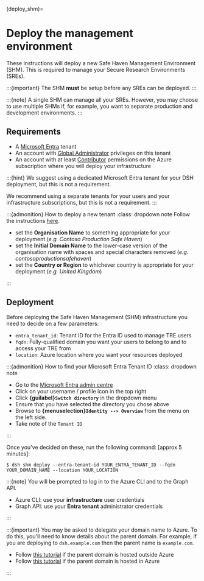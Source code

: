 (deploy_shm)=

# Deploy the management environment

These instructions will deploy a new Safe Haven Management Environment (SHM).
This is required to manage your Secure Research Environments (SREs).

:::{important}
The SHM **must** be setup before any SREs can be deployed.
:::

:::{note}
A single SHM can manage all your SREs.
However, you may choose to use multiple SHMs if, for example, you want to separate production and development environments.
:::

## Requirements

- A [Microsoft Entra](https://learn.microsoft.com/en-us/entra/fundamentals/) tenant
- An account with [Global Administrator](https://learn.microsoft.com/en-us/entra/global-secure-access/reference-role-based-permissions#global-administrator) privileges on this tenant
- An account with at least [Contributor](https://learn.microsoft.com/en-us/azure/role-based-access-control/built-in-roles/general#contributor) permissions on the Azure subscription where you will deploy your infrastructure

:::{hint}
We suggest using a dedicated Microsoft Entra tenant for your DSH deployment, but this is not a requirement.

We recommend using a separate tenants for your users and your infrastructure subscriptions, but this is not a requirement.
:::

:::{admonition} How to deploy a new tenant
:class: dropdown note
Follow the instructions [here](https://learn.microsoft.com/en-us/entra/fundamentals/create-new-tenant).

- set the **Organisation Name** to something appropriate for your deployment (_e.g._ _Contoso Production Safe Haven_)
- set the **Initial Domain Name** to the lower-case version of the organisation name with spaces and special characters removed (_e.g._ _contosoproductionsafehaven_)
- set the **Country or Region** to whichever country is appropriate for your deployment (_e.g._ _United Kingdom_)

:::

## Deployment

Before deploying the Safe Haven Management (SHM) infrastructure you need to decide on a few parameters:

- `entra_tenant_id`: Tenant ID for the Entra ID used to manage TRE users
- `fqdn`: Fully-qualified domain you want your users to belong to and to access your TRE from
- `location`: Azure location where you want your resources deployed

:::{admonition} How to find your Microsoft Entra Tenant ID
:class: dropdown note

- Go to the [Microsoft Entra admin centre](https://entra.microsoft.com/)
- Click on your username / profile icon in the top right
- Click **{guilabel}`Switch directory`** in the dropdown menu
- Ensure that you have selected the directory you chose above
- Browse to **{menuselection}`Identity --> Overview`** from the menu on the left side.
- Take note of the `Tenant ID`

:::

Once you've decided on these, run the following command: [approx 5 minutes]:

```{code} shell
$ dsh shm deploy --entra-tenant-id YOUR_ENTRA_TENANT_ID --fqdn YOUR_DOMAIN_NAME --location YOUR_LOCATION
```

:::{note}
You will be prompted to log in to the Azure CLI and to the Graph API.

- Azure CLI: use your **infrastructure** user credentials
- Graph API: use your **Entra tenant** administrator credentials

:::

:::{important}
You may be asked to delegate your domain name to Azure. To do this, you'll need to know details about the parent domain. For example, if you are deploying to `dsh.example.com` then the parent name is `example.com`.

- Follow [this tutorial](https://learn.microsoft.com/en-us/azure/dns/dns-delegate-domain-azure-dns#delegate-the-domain) if the parent domain is hosted outside Azure
- Follow [this tutorial](https://learn.microsoft.com/en-us/azure/dns/tutorial-public-dns-zones-child#verify-the-child-dns-zone) if the parent domain is hosted in Azure

:::
